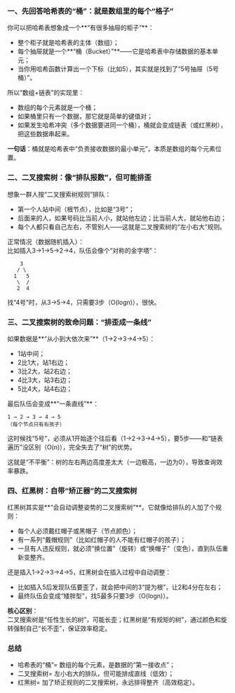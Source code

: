 ### 一、先回答哈希表的“桶”：就是数组里的每个“格子”
你可以把哈希表想象成一个**“有很多抽屉的柜子”**：
- 整个柜子就是哈希表的主体（数组）；
- 每个抽屉就是一个**“桶（Bucket）”**——它是哈希表中存储数据的基本单元；
- 当你用哈希函数计算出一个下标（比如5），其实就是找到了“5号抽屉（5号桶）”。

所以“数组+链表”的实现里：
- 数组的每个元素就是一个桶；
- 如果桶里只有一个数据，那它就是简单的键值对；
- 如果发生哈希冲突（多个数据要进同一个桶），桶就会变成链表（或红黑树），把这些数据串起来。

**一句话**：桶就是哈希表中“负责接收数据的最小单元”，本质是数组的每个元素位置。


### 二、二叉搜索树：像“排队报数”，但可能排歪
想象一群人按“二叉搜索树规则”排队：
- 第一个人站中间（根节点），比如是“3号”；
- 后面来的人，如果号码比当前人小，就站他左边；比当前人大，就站他右边；
- 每个人都只看自己左右，不管别人——这就是二叉搜索树的“左小右大”规则。

正常情况（数据随机插入）：  
比如插入3→1→5→2→4，队伍会像个“对称的金字塔”：
```
    3
   / \
  1   5
   \  /
   2  4
```
找“4号”时，从3→5→4，只需要3步（O(logn)），很快。


### 三、二叉搜索树的致命问题：“排歪成一条线”
如果数据是**“从小到大依次来”**（1→2→3→4→5）：
- 1站中间；
- 2比1大，站1右边；
- 3比2大，站2右边；
- 4比3大，站3右边；
- 5比4大，站4右边；

最后队伍会变成**“一条直线”**：
```
1 → 2 → 3 → 4 → 5
（每个节点只有右孩子）
```
这时候找“5号”，必须从1开始逐个往后看（1→2→3→4→5），要5步——和“链表遍历”没区别（O(n)），完全失去了“树”的优势。

这就是“不平衡”：树的左右两边高度差太大（一边极高，一边为0），导致查询效率暴跌。


### 四、红黑树：自带“矫正器”的二叉搜索树
红黑树其实是**“会自动调整姿势的二叉搜索树”**。它就像给排队的人加了个规则：
- 每个人必须戴红帽子或黑帽子（节点颜色）；
- 有一系列“戴帽规则”（比如红帽子的人不能有红帽子的孩子）；
- 一旦有人违反规则，就必须“换位置”（旋转）或“换帽子”（变色），直到队伍重新变整齐。

还是插入1→2→3→4→5，红黑树会在插入过程中自动调整：
- 比如插入5后发现队伍要歪了，就会把中间的3“提为根”，让2和4分在左右；
- 最终队伍会变成“矮胖型”，找5最多只要3步（O(logn)）。

**核心区别**：  
二叉搜索树是“任性生长的树”，可能长歪；红黑树是“有规矩的树”，通过颜色和旋转强制自己“长不歪”，保证效率稳定。


### 总结
- 哈希表的“桶”= 数组的每个元素，是数据的“第一接收点”；
- 二叉搜索树= 左小右大的排队，但可能排成直线（低效）；
- 红黑树= 加了矫正规则的二叉搜索树，永远排得整齐（高效稳定）。
